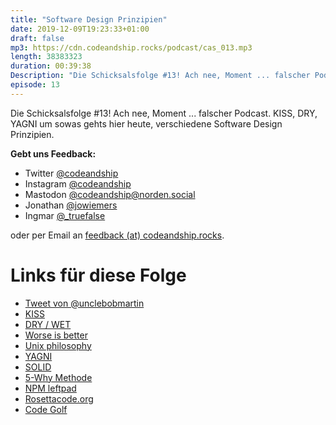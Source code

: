 ```yaml
---
title: "Software Design Prinzipien"
date: 2019-12-09T19:23:33+01:00
draft: false
mp3: https://cdn.codeandship.rocks/podcast/cas_013.mp3
length: 38383323
duration: 00:39:38
Description: "Die Schicksalsfolge #13! Ach nee, Moment ... falscher Podcast. KISS, DRY, YAGNI um sowas gehts hier heute."
episode: 13
---
```


Die Schicksalsfolge #13! Ach nee, Moment ... falscher Podcast. KISS, DRY, YAGNI um sowas gehts hier heute, verschiedene Software Design Prinzipien.

**Gebt uns Feedback:**

- Twitter [@codeandship][1]
- Instagram [@codeandship][6]
- Mastodon [@codeandship@norden.social][5]
- Jonathan [@jowiemers][2]
- Ingmar [@_truefalse][3]
 
oder per Email an [feedback (at) codeandship.rocks][4].

[1]: https://twitter.com/codeandship
[2]: https://twitter.com/jowiemers
[3]: https://twitter.com/_truefalse
[4]: mailto:feedback@codeandship.rocks
[5]: https://norden.social/users/codeandship
[6]: https://www.instagram.com/codeandship/

# Links für diese Folge

- [Tweet von @unclebobmartin](https://twitter.com/unclebobmartin/status/1192392951294500864)
- [KISS](https://en.wikipedia.org/wiki/KISS_principle)
- [DRY / WET](https://en.wikipedia.org/wiki/Don%27t_repeat_yourself)
- [Worse is better](https://en.wikipedia.org/wiki/Worse_is_better)
- [Unix philosophy](https://en.wikipedia.org/wiki/Unix_philosophy)
- [YAGNI](https://en.wikipedia.org/wiki/You_aren%27t_gonna_need_it)
- [SOLID](https://en.wikipedia.org/wiki/SOLID)
- [5-Why Methode](https://de.wikipedia.org/wiki/5-Why-Methode)
- [NPM leftpad](https://www.theregister.co.uk/2016/03/23/npm_left_pad_chaos/)
- [Rosettacode.org](http://rosettacode.org/wiki/Category:Programming_Tasks)
- [Code Golf](https://codegolf.stackexchange.com/?tab=hot)
